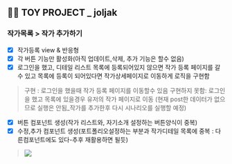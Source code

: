 ## 👩‍🎓 TOY PROJECT _ joljak
### 작가목록 > 작가 추가하기
- [x] 작가등록 view & 반응형
- [x] 각 버튼 기능만 활성화(아직 업데이트,삭제, 추가 기능은 할수 없음)
- [x] 로그인을 했고, 디테일 리스트 목록에 등록되어있지 않으면 작가 등록 페이지를 갈수 있고 목록에 등록이 되어있다면 작가상세페이지로 이동하게 로직을 구현함 
>구현 : 로그인을 했을때 작가 등록 페이지를 이동할수 있음
>구현하지 못함: 로그인을 했고 목록에 있을경우 유저의 작가 페이지로 이동
>(현재 post한 데이터가 없으므로 실행은 안됨_작가를 추가한후 다시 시나리오를 실행할 예정)
- [x] 버튼 컴포넌트 생성(작가 리스트와, 자기소개 설정하는 버튼양식이 중복)
- [x] 수정,추가 컴포넌트 생성(포트폴리오설정하는 부분과 작가디테일 목록에 중복 : 다른컴포넌트에도 있다-추후 재활용하면 될듯)
> <img src="https://github.com/gay0ung/TIL_note/blob/master/images/react-project_%EC%A1%B8%EC%9E%91/%EC%B6%94%EA%B0%80_%EC%82%AD%EC%A0%9C%EB%B2%84%ED%8A%BC.jpg?raw=true" />
